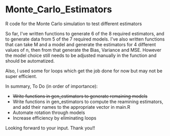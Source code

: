# Monte_Carlo_Estimators
R code for the Monte Carlo simulation to test different estimators

So far, I've written functions to generate 6 of the 8 required estimators, and to generate data from 5 of the 7 required models. I've also written functions that can take M and a model and generate the estimators for 4 different values of n, then from that generate the Bias, Variance and MSE. However the model choice still needs to be adjusted manually in the function and should be automatized.

Also, I used some for loops which get the job done for now but may not be super efficient.

In summary, To Do (in order of importance):

 - ~~Write functions in gen_estimators to generate remaining models~~ 
 - Write functions in gen_estimators to compute the reamining estimators, and add their names to the appropriate vector in main.R
 - Automate rotation through models
 - Increase efficiency by eliminating loops
 
 Looking forward to your input. Thank you!!
